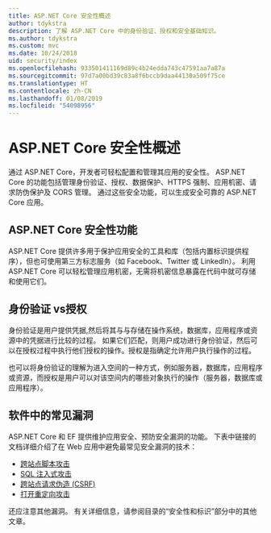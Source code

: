 ```yaml
---
title: ASP.NET Core 安全性概述
author: tdykstra
description: 了解 ASP.NET Core 中的身份验证、授权和安全基础知识。
ms.author: tdykstra
ms.custom: mvc
ms.date: 10/24/2018
uid: security/index
ms.openlocfilehash: 933501411169d89c4b24edda743c47591aa7a87a
ms.sourcegitcommit: 97d7a00bd39c83a8f6bccb9daa44130a509f75ce
ms.translationtype: HT
ms.contentlocale: zh-CN
ms.lasthandoff: 01/08/2019
ms.locfileid: "54098956"
---
```

# <a name="overview-of-aspnet-core-security"></a>ASP.NET Core 安全性概述

通过 ASP.NET Core，开发者可轻松配置和管理其应用的安全性。 ASP.NET Core 的功能包括管理身份验证、授权、数据保护、HTTPS 强制、应用机密、请求防伪保护及 CORS 管理。 通过这些安全功能，可以生成安全可靠的 ASP.NET Core 应用。

## <a name="aspnet-core-security-features"></a>ASP.NET Core 安全性功能

ASP.NET Core 提供许多用于保护应用安全的工具和库（包括内置标识提供程序），但也可使用第三方标志服务（如 Facebook、Twitter 或 LinkedIn）。 利用 ASP.NET Core 可以轻松管理应用机密，无需将机密信息暴露在代码中就可存储和使用它们。

## <a name="authentication-vs-authorization"></a>身份验证 vs授权

身份验证是用户提供凭据,然后将其与与存储在操作系统，数据库，应用程序或资源中的凭据进行比较的过程。 如果它们匹配，则用户成功进行身份验证，然后可以在授权过程中执行他们授权的操作。授权是指确定允许用户执行操作的过程。

也可以将身份验证的理解为进入空间的一种方式，例如服务器，数据库，应用程序或资源，而授权是用户可以对该空间内的哪些对象执行的操作（服务器，数据库或应用程序）。

## <a name="common-vulnerabilities-in-software"></a>软件中的常见漏洞

ASP.NET Core 和 EF 提供维护应用安全、预防安全漏洞的功能。 下表中链接的文档详细介绍了在 Web 应用中避免最常见安全漏洞的技术：

* [跨站点脚本攻击](xref:security/cross-site-scripting)
* [SQL 注入式攻击](/ef/core/querying/raw-sql)
* [跨站点请求伪造 (CSRF)](xref:security/anti-request-forgery)
* [打开重定向攻击](xref:security/preventing-open-redirects)

还应注意其他漏洞。 有关详细信息，请参阅目录的“安全性和标识”部分中的其他文章。
